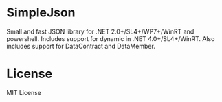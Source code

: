 # SimpleJson
Small and fast JSON library for .NET 2.0+/SL4+/WP7+/WinRT and powershell. Includes support for dynamic in .NET 4.0+/SL4+/WinRT. Also includes support for DataContract and DataMember. 

# License
MIT License
